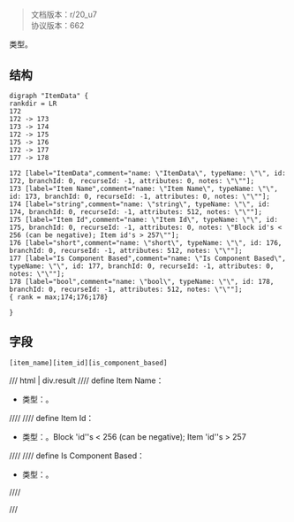 # <!-- md:samp ItemData -->

> 文档版本：r/20_u7<br/>协议版本：662

<!-- md:samp ItemData -->类型。

## 结构

```viz
digraph "ItemData" {
rankdir = LR
172
172 -> 173
173 -> 174
172 -> 175
175 -> 176
172 -> 177
177 -> 178

172 [label="ItemData",comment="name: \"ItemData\", typeName: \"\", id: 172, branchId: 0, recurseId: -1, attributes: 0, notes: \"\""];
173 [label="Item Name",comment="name: \"Item Name\", typeName: \"\", id: 173, branchId: 0, recurseId: -1, attributes: 0, notes: \"\""];
174 [label="string",comment="name: \"string\", typeName: \"\", id: 174, branchId: 0, recurseId: -1, attributes: 512, notes: \"\""];
175 [label="Item Id",comment="name: \"Item Id\", typeName: \"\", id: 175, branchId: 0, recurseId: -1, attributes: 0, notes: \"Block id's < 256 (can be negative); Item id's > 257\""];
176 [label="short",comment="name: \"short\", typeName: \"\", id: 176, branchId: 0, recurseId: -1, attributes: 512, notes: \"\""];
177 [label="Is Component Based",comment="name: \"Is Component Based\", typeName: \"\", id: 177, branchId: 0, recurseId: -1, attributes: 0, notes: \"\""];
178 [label="bool",comment="name: \"bool\", typeName: \"\", id: 178, branchId: 0, recurseId: -1, attributes: 512, notes: \"\""];
{ rank = max;174;176;178}

}

```

## 字段

```title='ItemData'
[item_name][item_id][is_component_based]
```

/// html | div.result
//// define
Item Name：<!-- md:samp string -->

- 类型：<!-- md:samp string -->。


////
//// define
Item Id：<!-- md:samp short -->

- 类型：<!-- md:samp short -->。Block 'id''s < 256 (can be negative); Item 'id''s > 257


////
//// define
Is Component Based：<!-- md:samp bool -->

- 类型：<!-- md:samp bool -->。


////

///

